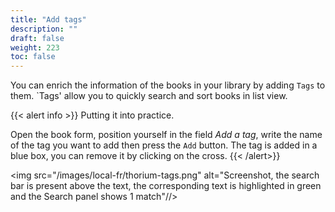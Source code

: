 ```yaml
---
title: "Add tags"
description: ""
draft: false
weight: 223
toc: false
---
```

You can enrich the information of the books in your library by 
adding `Tags` to them. 
`Tags' allow you to quickly search and sort books in list view. 

{{< alert info >}}
Putting it into practice.

Open the book form, position yourself in the field *Add a tag*, write 
the name of the tag you want to add then press the `Add` button. 
The tag is added in a blue box, you can remove it by clicking on 
the cross. 
{{< /alert>}}

<img src="/images/local-fr/thorium-tags.png" alt="Screenshot, the search bar is present above the text, the corresponding text is highlighted in green and the Search panel shows 1 match"//>